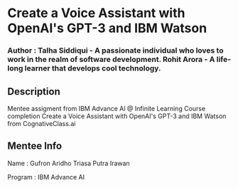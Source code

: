 # Create a Voice Assistant with OpenAI's GPT-3 and IBM Watson

### Author : Talha Siddiqui - A passionate individual who loves to work in the realm of software development. Rohit Arora - A life-long learner that develops cool technology.


## Description
Mentee assigment from IBM Advance AI @ Infinite Learning Course completion Create a Voice Assistant with OpenAI's GPT-3 and IBM Watson from CognativeClass.ai

## Mentee Info

Name : Gufron Aridho Triasa Putra Irawan

Program : IBM Advance AI
